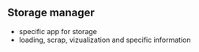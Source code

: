 ## Storage manager
- specific app for storage
- loading, scrap, vizualization and specific information
